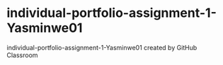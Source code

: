 # individual-portfolio-assignment-1-Yasminwe01
individual-portfolio-assignment-1-Yasminwe01 created by GitHub Classroom

